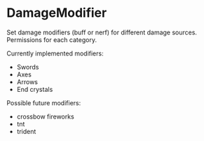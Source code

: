 # DamageModifier

Set damage modifiers (buff or nerf) for different damage sources. Permissions for each category.

Currently implemented modifiers:
- Swords
- Axes
- Arrows
- End crystals

Possible future modifiers:
- crossbow fireworks
- tnt
- trident
